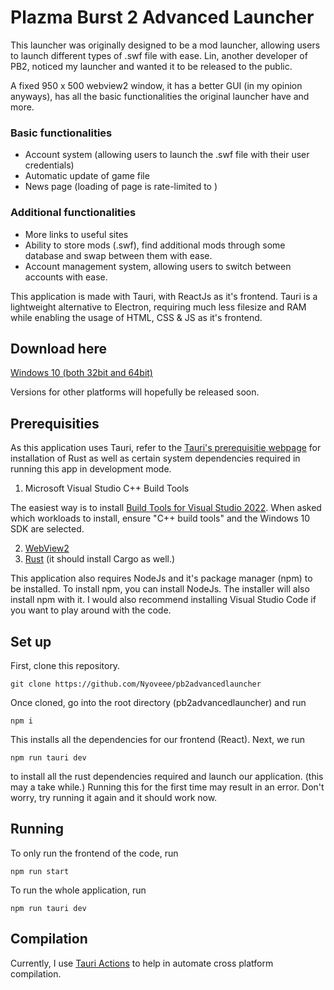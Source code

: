 # Plazma Burst 2 Advanced Launcher
This launcher was originally designed to be a mod launcher, allowing users to launch different types of .swf file with ease. Lin, another developer of PB2, noticed my launcher and wanted it to be released to the public.

A fixed 950 x 500 webview2 window, it has a better GUI (in my opinion anyways), has all the basic functionalities the original launcher have and more.

### Basic functionalities
* Account system (allowing users to launch the .swf file with their user credentials)
* Automatic update of game file
* News page (loading of page is rate-limited to )

### Additional functionalities
* More links to useful sites
* Ability to store mods (.swf), find additional mods through some database and swap between them with ease.
* Account management system, allowing users to switch between accounts with ease.

This application is made with Tauri, with ReactJs as it's frontend. Tauri is a lightweight alternative to Electron, requiring much less filesize and RAM while enabling the usage of HTML, CSS & JS as it's frontend.

## Download here
[Windows 10 (both 32bit and 64bit)](https://github.com/Nyoveee/pb2advancedlauncher/releases/download/v1.0.0/PB2.Advanced.Launcher_0.1.0_x86_en-US.msi)

Versions for other platforms will hopefully be released soon.
## Prerequisities
As this application uses Tauri, refer to the [Tauri's prerequisitie webpage](https://tauri.app/v1/guides/getting-started/prerequisites/) for installation of Rust as well as certain system dependencies required in running this app in development mode.
1. Microsoft Visual Studio C++ Build Tools

The easiest way is to install [Build Tools for Visual Studio 2022](https://visualstudio.microsoft.com/visual-cpp-build-tools/). When asked which workloads to install, ensure "C++ build tools" and the Windows 10 SDK are selected.

2. [WebView2](https://developer.microsoft.com/en-us/microsoft-edge/webview2/#download-section)
3. [Rust](https://www.rust-lang.org/tools/install) (it should install Cargo as well.)

This application also requires NodeJs and it's package manager (npm) to be installed. To install npm, you can install NodeJs. The installer will also install npm with it. I would also recommend installing Visual Studio Code if you want to play around with the code.

## Set up

First, clone this repository.

```
git clone https://github.com/Nyoveee/pb2advancedlauncher
```

Once cloned, go into the root directory (pb2advancedlauncher) and run
```
npm i
```

This installs all the dependencies for our frontend (React). Next, we run
```
npm run tauri dev
```
to install all the rust dependencies required and launch our application. (this may a take while.) Running this for the first time may result in an error. Don't worry, try running it again and it should work now.

## Running
To only run the frontend of the code, run
```
npm run start
```

To run the whole application, run
```
npm run tauri dev
```

## Compilation
Currently, I use [Tauri Actions](https://tauri.app/v1/guides/building/cross-platform/) to help in automate cross platform compilation.
